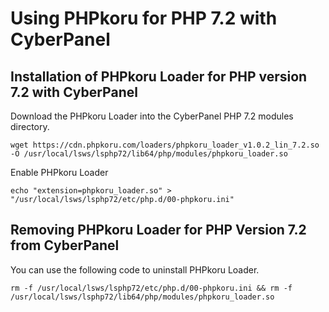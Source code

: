 # Using PHPkoru for PHP 7.2 with CyberPanel

## Installation of PHPkoru Loader for PHP version 7.2 with CyberPanel

Download the PHPkoru Loader into the CyberPanel PHP 7.2 modules directory.
```shell
wget https://cdn.phpkoru.com/loaders/phpkoru_loader_v1.0.2_lin_7.2.so -O /usr/local/lsws/lsphp72/lib64/php/modules/phpkoru_loader.so
```

Enable PHPkoru Loader
```shell
echo "extension=phpkoru_loader.so" > "/usr/local/lsws/lsphp72/etc/php.d/00-phpkoru.ini"
```

## Removing PHPkoru Loader for PHP Version 7.2 from CyberPanel

You can use the following code to uninstall PHPkoru Loader.
```shell
rm -f /usr/local/lsws/lsphp72/etc/php.d/00-phpkoru.ini && rm -f /usr/local/lsws/lsphp72/lib64/php/modules/phpkoru_loader.so
```